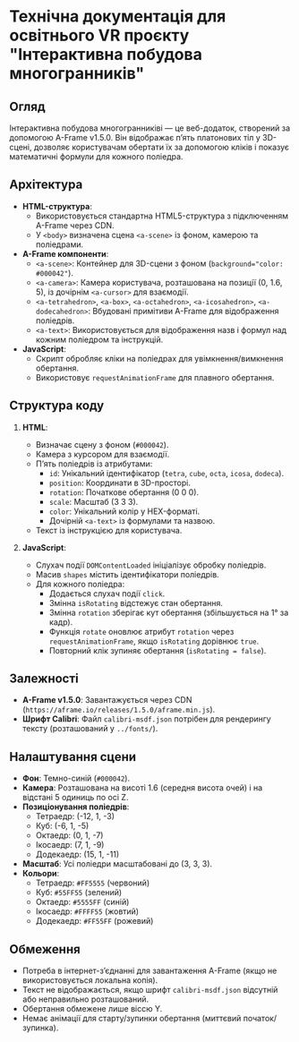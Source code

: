# Технічна документація для освітнього VR проєкту "Інтерактивна побудова многогранників"

## Огляд
Інтерактивна побудова многогранниківі — це веб-додаток, створений за допомогою A-Frame v1.5.0. Він відображає п’ять платонових тіл у 3D-сцені, дозволяє користувачам обертати їх за допомогою кліків і показує математичні формули для кожного поліедра.

## Архітектура
- **HTML-структура**:
  - Використовується стандартна HTML5-структура з підключенням A-Frame через CDN.
  - У `<body>` визначена сцена `<a-scene>` із фоном, камерою та поліедрами.
- **A-Frame компоненти**:
  - `<a-scene>`: Контейнер для 3D-сцени з фоном (`background="color: #000042"`).
  - `<a-camera>`: Камера користувача, розташована на позиції (0, 1.6, 5), із дочірнім `<a-cursor>` для взаємодії.
  - `<a-tetrahedron>`, `<a-box>`, `<a-octahedron>`, `<a-icosahedron>`, `<a-dodecahedron>`: Вбудовані примітиви A-Frame для відображення поліедрів.
  - `<a-text>`: Використовується для відображення назв і формул над кожним поліедром та інструкцій.
- **JavaScript**:
  - Скрипт обробляє кліки на поліедрах для увімкнення/вимкнення обертання.
  - Використовує `requestAnimationFrame` для плавного обертання.

## Структура коду
1. **HTML**:
   - Визначає сцену з фоном (`#000042`).
   - Камера з курсором для взаємодії.
   - П’ять поліедрів із атрибутами:
     - `id`: Унікальний ідентифікатор (`tetra`, `cube`, `octa`, `icosa`, `dodeca`).
     - `position`: Координати в 3D-просторі.
     - `rotation`: Початкове обертання (0 0 0).
     - `scale`: Масштаб (3 3 3).
     - `color`: Унікальний колір у HEX-форматі.
     - Дочірній `<a-text>` із формулами та назвою.
   - Текст із інструкцією для користувача.

2. **JavaScript**:
   - Слухач події `DOMContentLoaded` ініціалізує обробку поліедрів.
   - Масив `shapes` містить ідентифікатори поліедрів.
   - Для кожного поліедра:
     - Додається слухач події `click`.
     - Змінна `isRotating` відстежує стан обертання.
     - Змінна `rotation` зберігає кут обертання (збільшується на 1° за кадр).
     - Функція `rotate` оновлює атрибут `rotation` через `requestAnimationFrame`, якщо `isRotating` дорівнює `true`.
     - Повторний клік зупиняє обертання (`isRotating = false`).

## Залежності
- **A-Frame v1.5.0**: Завантажується через CDN (`https://aframe.io/releases/1.5.0/aframe.min.js`).
- **Шрифт Calibri**: Файл `calibri-msdf.json` потрібен для рендерингу тексту (розташований у `../fonts/`).

## Налаштування сцени
- **Фон**: Темно-синій (`#000042`).
- **Камера**: Розташована на висоті 1.6 (середня висота очей) і на відстані 5 одиниць по осі Z.
- **Позиціонування поліедрів**:
  - Тетраедр: (-12, 1, -3)
  - Куб: (-6, 1, -5)
  - Октаедр: (0, 1, -7)
  - Ікосаедр: (7, 1, -9)
  - Додекаедр: (15, 1, -11)
- **Масштаб**: Усі поліедри масштабовані до (3, 3, 3).
- **Кольори**:
  - Тетраедр: `#FF5555` (червоний)
  - Куб: `#55FF55` (зелений)
  - Октаедр: `#5555FF` (синій)
  - Ікосаедр: `#FFFF55` (жовтий)
  - Додекаедр: `#FF55FF` (рожевий)

## Обмеження
- Потреба в інтернет-з’єднанні для завантаження A-Frame (якщо не використовується локальна копія).
- Текст не відображається, якщо шрифт `calibri-msdf.json` відсутній або неправильно розташований.
- Обертання обмежене лише віссю Y.
- Немає анімації для старту/зупинки обертання (миттєвий початок/зупинка).
